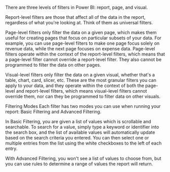 There are three levels of filters in Power BI: report, page, and visual.

Report-level filters are those that affect all of the data in the report, regardless of what you're looking at. Think of them as universal filters.

Page-level filters only filter the data on a given page, which makes them useful for creating pages that focus on particular subsets of your data. 
For example, you can use page-level filters to make one page focus solely on revenue data, while the next page focuses on expense data. 
Page-level filters operate within the context of the report-level filters, which means that a page-level filter cannot override a report-level filter. 
They also cannot be programmed to filter the data on other pages.

Visual-level filters only filter the data on a given visual, whether that's a table, chart, card, slicer, etc. 
These are the most granular filters you can apply to your data, and they operate within the context of both the page-level and report-level filters, 
which means visual-level filters cannot override them, nor can they be programmed to filter data on other visuals.


Filtering Modes
Each filter has two modes you can use when running your report: Basic Filtering and Advanced Filtering.

In Basic Filtering, you are given a list of values which is scrollable and searchable. 
To search for a value, simply type a keyword or identifier into the search box, and the list of available values will automatically update based on the search criteria you entered. 
You can then select one or multiple entries from the list using the white checkboxes to the left of each entry. 

With Advanced Filtering, you won't see a list of values to choose from, but you can use rules to determine a range of values the report will return. 
